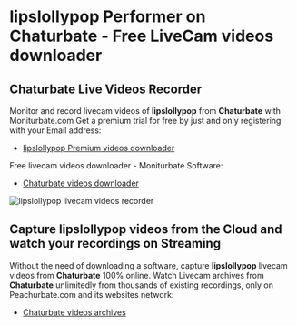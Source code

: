 # lipslollypop Performer on Chaturbate - Free LiveCam videos downloader

## Chaturbate Live Videos Recorder

Monitor and record livecam videos of **lipslollypop** from **Chaturbate** with Moniturbate.com
Get a premium trial for free by just and only registering with your Email address:
* [lipslollypop Premium videos downloader](https://moniturbate.com/request-demo-licence-key.html)

Free livecam videos downloader - Moniturbate Software:
* [Chaturbate videos downloader](https://moniturbate.com/moniturbate-download-software.html)

![lipslollypop livecam videos recorder](https://peachurnet.com/templates/moniturbate-software.png)


## Capture lipslollypop videos from the Cloud and watch your recordings on Streaming

Without the need of downloading a software, capture **lipslollypop** livecam videos from **Chaturbate** 100% online.
Watch Livecam archives from **Chaturbate** unlimitedly from thousands of existing recordings, only on Peachurbate.com and its websites network:
* [Chaturbate videos archives](https://peachurnet.com/)